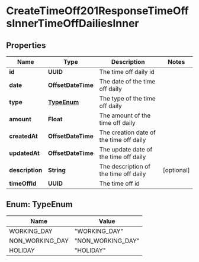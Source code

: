 

# CreateTimeOff201ResponseTimeOffsInnerTimeOffDailiesInner


## Properties

| Name | Type | Description | Notes |
|------------ | ------------- | ------------- | -------------|
|**id** | **UUID** | The time off daily id |  |
|**date** | **OffsetDateTime** | The date of the time off daily |  |
|**type** | [**TypeEnum**](#TypeEnum) | The type of the time off daily |  |
|**amount** | **Float** | The amount of the time off daily |  |
|**createdAt** | **OffsetDateTime** | The creation date of the time off daily |  |
|**updatedAt** | **OffsetDateTime** | The update date of the time off daily |  |
|**description** | **String** | The description of the time off daily |  [optional] |
|**timeOffId** | **UUID** | The time off id |  |



## Enum: TypeEnum

| Name | Value |
|---- | -----|
| WORKING_DAY | &quot;WORKING_DAY&quot; |
| NON_WORKING_DAY | &quot;NON_WORKING_DAY&quot; |
| HOLIDAY | &quot;HOLIDAY&quot; |



